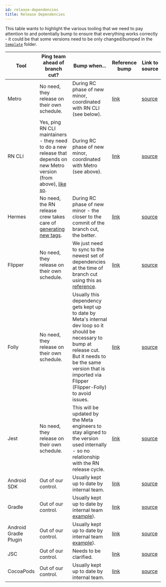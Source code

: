 ```yaml
---
id: release-dependencies
title: Release Dependencies
---
```


This table wants to highlight the various tooling that we need to pay attention to and potentially bump to ensure that everything works correctly - it could be that some versions need to be only changed/bumped in the [`template`](https://github.com/facebook/react-native/tree/main/template) folder.

| Tool                  | Ping team ahead of branch cut?                                                                                                                                                         | Bump when...                                                                                                                                                                                                                 | Reference bump                                                                                   | Link to source                                                                    |
| --------------------- | -------------------------------------------------------------------------------------------------------------------------------------------------------------------------------------- | ---------------------------------------------------------------------------------------------------------------------------------------------------------------------------------------------------------------------------- | ------------------------------------------------------------------------------------------------ | --------------------------------------------------------------------------------- |
| Metro                 | No need, they release on their own schedule.                                                                                                                                           | During RC phase of new minor, coordinated with RN CLI (see below).                                                                                                                                                           | [link](https://github.com/facebook/react-native/commit/cfdc4fed0d0ba7860d176c1715c0cc84bea643af) | [source](https://github.com/facebook/metro/tags)                                  |
| RN CLI                | Yes, ping RN CLI maintainers - they need to do a new release that depends on new Metro version (from above), [like so](https://github.com/react-native-community/cli/pull/1442/files). | During RC phase of new minor, coordinated with Metro (see above).                                                                                                                                                            | [link](https://github.com/facebook/react-native/pull/31971/files)                                | [source](https://github.com/react-native-community/cli/tags)                      |
| Hermes                | No need, the RN release crew takes care of [generating new tags](release-branch-cut-and-rc0#1-creating-a-new-release-branch).                                                          | During RC phase of new minor - the closer to the commit of the branch cut, the better.                                                                                                                                       | [link](https://github.com/facebook/react-native/commit/1d6af14d6d6e5a7e3a773b581600b01934a7d442) | [source](https://github.com/facebook/hermes/tags)                                 |
| Flipper               | No need, they release on their own schedule.                                                                                                                                           | We just need to sync to the newest set of dependencies at the time of branch cut using this as [reference](https://github.com/facebook/flipper/blob/main/react-native/ReactNativeFlipperExample/ios/Podfile#L30).            | [link](https://github.com/facebook/react-native/pull/31896)                                      | [source](https://github.com/facebook/flipper/tags)                                |
| Folly                 | No need, they release on their own schedule.                                                                                                                                           | Usually this dependency gets kept up to date by Meta's internal dev loop so it should be necessary to bump at release cut. But it needs to be the same version that is imported via Flipper (Flipper-Folly) to avoid issues. | [link](https://github.com/facebook/react-native/commit/b0c8a4eee821ca0b22e166a2a38f2bd2f22a1abe) | [source](https://github.com/facebook/folly/tags)                                  |
| Jest                  | No need, they release on their own schedule.                                                                                                                                           | This will be updated by the Meta engineers to stay aligned to the version used internally - so no relationship with the RN release cycle.                                                                                    | [link](https://github.com/facebook/react-native/commit/d6cd2e6559ff8698833dc277810e2e7e80af760a) | [source](https://github.com/facebook/jest/tags)                                   |
| Android SDK           | Out of our control.                                                                                                                                                                    | Usually kept up to date by internal team.                                                                                                                                                                                    | [link](https://github.com/facebook/react-native/pull/32606/files)                                | [source](https://developer.android.com/studio/releases/platforms)                 |
| Gradle                | Out of our control.                                                                                                                                                                    | Usually kept up to date by internal team [example](https://github.com/facebook/react-native/commit/cd4c6659d3477a82f7bf14570ecdd6e9bfb9435e)).                                                                               | [link](https://github.com/facebook/react-native/pull/32588)                                      | [source](https://gradle.org/releases/)                                            |
| Android Gradle Plugin | Out of our control.                                                                                                                                                                    | Usually kept up to date by internal team [example](https://github.com/facebook/react-native/commit/cd4c6659d3477a82f7bf14570ecdd6e9bfb9435e)).                                                                               | [link](https://github.com/facebook/react-native/pull/32589)                                      | [source](https://developer.android.com/studio/releases/gradle-plugin)             |
| JSC                   | Out of our control.                                                                                                                                                                    | Needs to be clarified.                                                                                                                                                                                                       | [link](https://github.com/facebook/react-native/pull/31304)                                      | [source](https://github.com/react-native-community/jsc-android-buildscripts/tags) |
| CocoaPods             | Out of our control.                                                                                                                                                                    | Usually kept up to date by internal team.                                                                                                                                                                                    | [link](https://github.com/facebook/react-native/commit/c6907ee488d938d227682605d7a6ce60f460bfc2) | [source](https://github.com/CocoaPods/CocoaPods/tags)                             |
